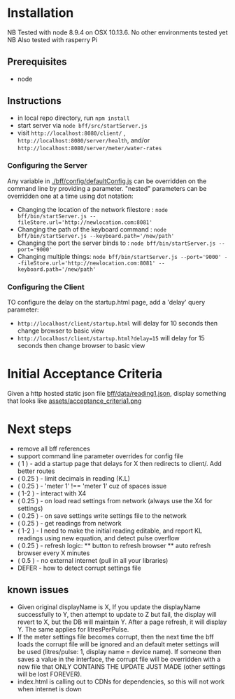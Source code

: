 
# Installation
NB Tested with node 8.9.4 on OSX 10.13.6. No other environments tested yet 
NB Also tested with rasperry Pi 

## Prerequisites

* node

## Instructions

* in local repo directory, run `npm install`
* start server via `node bff/src/startServer.js`
* visit `http://localhost:8080/client/` , `http://localhost:8080/server/health`, and/or `http://localhost:8080/server/meter/water-rates`

### Configuring the Server

 Any variable in [./bff/config/defaultConfig.js](./bff/config/defaultConfig.js) can be overridden on the command line by providing a parameter. "nested" parameters can be overridden one at a time using dot notation:
 
* Changing the location of the network filestore : `node bff/bin/startServer.js --fileStore.url='http://newlocation.com:8081'` 
* Changing the path of the keyboard command : `node bff/bin/startServer.js --keyboard.path='/new/path'` 
* Changing the port the server binds to : `node bff/bin/startServer.js --port='9000'` 
* Changing multiple things: `node bff/bin/startServer.js --port='9000' --fileStore.url='http://newlocation.com:8081' --keyboard.path='/new/path'`

### Configuring the Client

TO configure the delay on the startup.html page, add a 'delay' query parameter:

* `http://localhost/client/startup.html` will delay for 10 seconds then change browser to basic view 
* `http://localhost/client/startup.html?delay=15` will delay for 15 seconds then change browser to basic view 

# Initial Acceptance Criteria

Given a http hosted static json file [bff/data/reading1.json](bff/data/reading1.json), display something that looks like [assets/acceptance_criteria1.png](assets/acceptance_criteria1.png)

# Next steps

* remove all bff references
* support command line parameter overrides for config file
* ( 1 ) - add a startup page that delays for X then redirects to client/. Add better routes
* ( 0.25 ) - limit decimals in reading (K.L)
* ( 0.25 ) - 'meter 1' !== 'meter 1' cuz of spaces issue
* ( 1-2 ) - interact with X4
* ( 0.25 ) - on load read settings from network (always use the X4 for settings)
* ( 0.25 ) - on save settings write settings file to the network
* ( 0.25 ) - get readings from network
* ( 1-2  ) - I need to make the initial reading editable, and report KL readings using new equation, and detect pulse overflow
* ( 0.25 ) - refresh logic:
  ** button to refresh browser
  ** auto refresh browser every X minutes
* ( 0.5 ) - no external internet (pull in all your libraries)
* DEFER - how to detect corrupt settings file

## known issues

* Given original displayName is X, If you update the displayName successfully to Y, then attempt to update to Z but fail, the display will revert to X, but the DB will maintain Y. After a page refresh, it will display Y. The same applies for litresPerPulse.
* If the meter settings file becomes corrupt, then the next time the bff loads the corrupt file will be ignored and an default meter settings will be used (litres/pulse: 1, display name = device name). If someone then saves a value in the interface, the corrupt file will be overridden with a new file that ONLY CONTAINS THE UPDATE JUST MADE (other settings will be lost FOREVER).
* index.html is calling out to CDNs for dependencies, so this will not work when internet is down 
